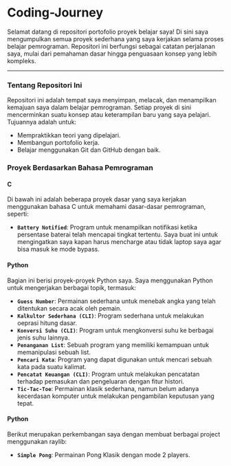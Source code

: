 # Coding-Journey

Selamat datang di repositori portofolio proyek belajar saya! Di sini saya mengumpulkan semua proyek sederhana yang saya kerjakan selama proses belajar pemrograman. Repositori ini berfungsi sebagai catatan perjalanan saya, mulai dari pemahaman dasar hingga penguasaan konsep yang lebih kompleks.

---

### Tentang Repositori Ini
Repositori ini adalah tempat saya menyimpan, melacak, dan menampilkan kemajuan saya dalam belajar pemrograman. Setiap proyek di sini mencerminkan suatu konsep atau keterampilan baru yang saya pelajari. Tujuannya adalah untuk:
- Mempraktikkan teori yang dipelajari.
- Membangun portofolio kerja.
- Belajar menggunakan Git dan GitHub dengan baik.

### Proyek Berdasarkan Bahasa Pemrograman

#### C
Di bawah ini adalah beberapa proyek dasar yang saya kerjakan menggunakan bahasa C untuk memahami dasar-dasar pemrograman, seperti:
- **`Battery Notified`**: Program untuk menampilkan notifikasi ketika persentase baterai telah mencapai tingkat tertentu. Saya buat ini untuk mengingatkan saya kapan harus mencharge atau tidak laptop saya agar bisa masuk ke mode bypass.

#### Python
Bagian ini berisi proyek-proyek Python saya. Saya menggunakan Python untuk mengerjakan berbagai topik, termasuk:
- **`Guess Number`**: Permainan sederhana untuk menebak angka yang telah ditentukan secara acak oleh pemain.
- **`Kalkultor Sederhana (CLI)`**: Program sederhana untuk melakukan oeprasi hitung dasar.
- **`Konversi Suhu (CLI)`**: Program untuk mengkonversi suhu ke berbagai jenis suhu lainnya.
- **`Penanganan List`**: Sebuah program yang memiliki kemampuan untuk memanipulasi sebuah list.
- **`Pencari Kata`**: Program yang dapat digunakan untuk mencari sebuah kata pada suatu kalimat.
- **`Pencatat Keuangan (CLI)`**: Program untuk melakukan pencatatan terhadap pemasukan dan pengeluaran dengan fitur histori.
- **`Tic-Tac-Toe`**: Permainan klasik sederhana, namun belum adanya kecerdasan komputer untuk melakukan pengambilan keputusan yang tepat.

#### Python
Berikut merupakan perkembangan saya dengan membuat berbagai project menggunakan raylib:
- **`Simple Pong`**: Permainan Pong Klasik dengan mode 2 players.
